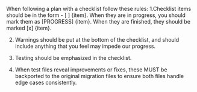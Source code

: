 When following a plan with a checklist follow these rules:
1.Checklist items should be in the form - [ ] {item}. When they are in progress, you should mark them as [PROGRESS] {item}. When they are finished, they should be marked [x] {item}.

2. Warnings should be put at the bottom of the checklist, and should include anything that you feel may impede our progress.

3. Testing should be emphasized in the checklist.

4. When test files reveal improvements or fixes, these MUST be backported to the original migration files to ensure both files handle edge cases consistently.